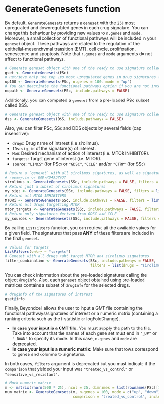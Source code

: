 # GenerateGenesets function



By default, `GenerateGenesets` returns a `geneset` with the `250` most upregulated and downregulated genes in each drug signature. You can change this behaviour by providing new values to `n.genes` and `mode`. Moreover, a small collection of functional pathways will be included in your `geneset` object. These pathways are related to the regulation of the epithelial-mesenchymal transition (EMT), cell cycle, proliferation, senescence and apoptosis. Note that `n.genes` and `mode` arguments do not affect to functional pathways.

```r
# Generate geneset object with one of the ready to use signature collections.
gset <- GenerateGenesets(PSc)
# Retrieve only the top 100 most upregulated genes in drug signatures (functional pathways remain unchanged)
up100 <- GenerateGenesets(PSc, n.genes = 100, mode = "up")
# You can deactivate the functional pathways option if you are not interested in evaluating them
nopath <- GenerateGenesets(PSc, include.pathways = FALSE)
```

Additionaly, you can computed a `geneset` from a pre-loaded PSc subset called DSS.

```r
# Generate geneset object with one of the ready to use signature collections
dss <- GenerateGenesets(DSS, include.pathways = FALSE)
```

Also, you can filter PSc, SSc and DDS objects by several fields (cap insensitive):

 * `drugs`: Drug name of interest (i.e sirolimus).
 * `IDs`: `sig_id` of the signature(s) of interest.
 * `MoA`: Desired mechanism of action of interest (i.e. MTOR INHIBITOR).
 * `targets`: Target gene of interest (i.e. MTOR).
 * `source`: `"LINCS"` (for PSc) or `"GDSC"`, `"CCLE"` and/or `"CTRP"` (for SSc)

```r
# Return a `geneset` with all sirolimus signatures, as well as signatures of sirolimus synonyms such as 
# rapamycin or BRD-K84937637
sirolimus <- GenerateGenesets(SSc, include.pathways = FALSE, filters = list(drugs = "sirolimus"))
# Return just a subset of sirolimus signatures
my_sigs <- GenerateGenesets(SSc, include.pathways = FALSE, filters = list(IDs = c("sig_2349", "sig_7409"))
# Return all MTOR INHIBITORS
MTORi <- GenerateGenesets(SSc, include.pathways = FALSE, filters = list(MoA = "MTOR INHIBITOR")
# Return all drugs targetting MTOR
mtor_targets <- GenerateGenesets(SSc, include.pathways = FALSE, filters = list(targets = "MTOR")
# Return only signatures derived from GDSC and CCLE
my_sources <- GenerateGenesets(SSc, include.pathways = FALSE, filters = list(source = c("GDSC", "CCLE"))
```

By calling `ListFilters` function, you can retrieve all the available values for a given field. The signatures that pass **ANY** of these filters are included in the final `geneset`.

```r
# Values for targets
ListFilters(entry = "targets")
# Geneset with all drugs taht target MTOR and sirolimus signatures
filter_combination <- GenerateGenesets(SSc, include.pathways = FALSE, 
                                       filters = list(drugs = "sirolimus", targets = "MTOR"))
```
You can check information about the pre-loaded signatures calling the object `drugInfo`. Also, each `geneset` object obtained using pre-loaded matrices contains a subset of `drugInfo` for the selected drugs.

```r
# drugInfo of the signatures of interest
gset@info
```

Finally, Beyondcell allows the user to input a GMT file containing the functional pathways/signatures of interest or a numeric matrix (containing a ranking criteria such as the t-statistic or logFoldChange).

 * **In case your input is a GMT file:** You must supply the path to the file. Take into account that the names of each gene set must end in `"_UP"` or `"_DOWN"` to specify its mode. In this case, `n.genes` and `mode` are deprecated.
 * **In case your input is a numeric matrix:** Make sure that rows correspond to genes and columns to signatures.
 
In both cases, `filters` argument is deprecated but you must indicate if the `comparison` that yielded your input was `"treated_vs_control"` or `"sensitive_vs_resistant"`.

```r
# Mock numeric matrix
m <- matrix(rnorm(500 * 25), ncol = 25, dimnames = list(rownames(PSc[[1]])[1:500], colnames(PSc[[1]])[1:25]))
num_matrix <- GenerateGenesets(m, n.genes = 100, mode = c("up", "down"), 
                               comparison = "treated_vs_control", include.pathways = TRUE)
```

